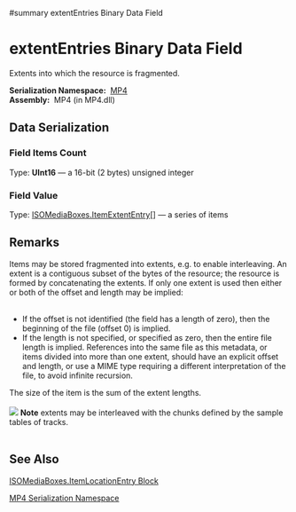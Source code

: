 ﻿#summary extentEntries Binary Data Field

# extentEntries Binary Data Field #


Extents into which the resource is fragmented.

**Serialization Namespace:**  [MP4](Bin_N_MP4.md)<br><b>Assembly:</b>  MP4 (in MP4.dll)<br>
<h2>Data Serialization</h2>

<h3>Field Items Count</h3>
Type: <b>UInt16</b> — a 16-bit (2 bytes) unsigned integer <br>
<h3>Field Value</h3>
Type: <a href='Bin_T_MP4_ISOMediaBoxes_ItemExtentEntry.md'>ISOMediaBoxes.ItemExtentEntry</a>[] — a series of items <br>
<h2>Remarks</h2>

Items may be stored fragmented into extents, e.g. to enable interleaving. An extent is a contiguous subset of the bytes of the resource; the resource is formed by concatenating the extents. If only one extent is used then either or both of the offset and length may be implied:<br>
<br>
<ul><li>If the offset is not identified (the field has a length of zero), then the beginning of the file (offset 0) is implied.<br>
</li><li>If the length is not specified, or specified as zero, then the entire file length is implied. References into the same file as this metadata, or items divided into more than one extent, should have an explicit offset and length, or use a MIME type requiring a different interpretation of the file, to avoid infinite recursion.</li></ul>


The size of the item is the sum of the extent lengths.<br>
<br>
<img src='https://atomicparsleynet.googlecode.com/svn/branches/Sandcastle/Presentation/vs2005/icons/alert_note.gif' /> <b>Note</b> extents may be interleaved with the chunks defined by the sample tables of tracks.<br>
<br>
<h2>See Also</h2>

<a href='Bin_T_MP4_ISOMediaBoxes_ItemLocationEntry.md'>ISOMediaBoxes.ItemLocationEntry Block</a>

<a href='Bin_N_MP4.md'>MP4 Serialization Namespace</a>